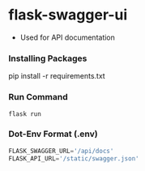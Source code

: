 # flask-swagger-ui

- Used for API documentation

### Installing Packages
pip install -r requirements.txt

### Run Command
```flask run```

### Dot-Env Format (.env)
```FLASK_APP=app.py
FLASK_SWAGGER_URL='/api/docs'
FLASK_API_URL='/static/swagger.json'
```
